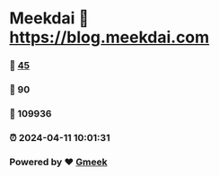 # Meekdai :link: https://blog.meekdai.com 
### :page_facing_up: [45](https://blog.meekdai.com/tag.html) 
### :speech_balloon: 90 
### :hibiscus: 109936 
### :alarm_clock: 2024-04-11 10:01:31 
### Powered by :heart: [Gmeek](https://github.com/Meekdai/Gmeek)
